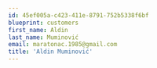 ```yaml
---
id: 45ef005a-c423-411e-8791-752b5338f6bf
blueprint: customers
first_name: Aldin
last_name: Muminović
email: maratonac.1985@gmail.com
title: 'Aldin Muminović'
---
```

